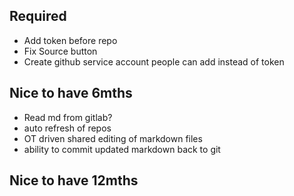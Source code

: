 ## Required

- Add token before repo
- Fix Source button
- Create github service account people can add instead of token

## Nice to have 6mths

- Read md from gitlab?
- auto refresh of repos
- OT driven shared editing of markdown files
- ability to commit updated markdown back to git

## Nice to have 12mths
